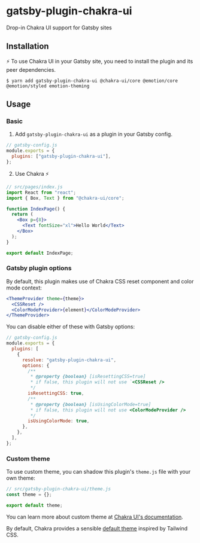 # gatsby-plugin-chakra-ui

Drop-in Chakra UI support for Gatsby sites

## Installation

⚡ To use Chakra UI in your Gatsby site, you need to install the plugin and its
peer dependencies.

```
$ yarn add gatsby-plugin-chakra-ui @chakra-ui/core @emotion/core @emotion/styled emotion-theming
```

## Usage

### Basic

1. Add `gatsby-plugin-chakra-ui` as a plugin in your Gatsby config.

```js
// gatsby-config.js
module.exports = {
  plugins: ["gatsby-plugin-chakra-ui"],
};
```

2. Use Chakra ⚡

```jsx
// src/pages/index.js
import React from "react";
import { Box, Text } from "@chakra-ui/core";

function IndexPage() {
  return (
    <Box p={8}>
      <Text fontSize="xl">Hello World</Text>
    </Box>
  );
}

export default IndexPage;
```

### Gatsby plugin options

By default, this plugin makes use of Chakra CSS reset component and color mode
context:

```jsx
<ThemeProvider theme={theme}>
  <CSSReset />
  <ColorModeProvider>{element}</ColorModeProvider>
</ThemeProvider>
```

You can disable either of these with Gatsby options:

```js
// gatsby-config.js
module.exports = {
  plugins: [
    {
      resolve: "gatsby-plugin-chakra-ui",
      options: {
        /**
         * @property {boolean} [isResettingCSS=true]
         * if false, this plugin will not use `<CSSReset />
         */
        isResettingCSS: true,
        /**
         * @property {boolean} [isUsingColorMode=true]
         * if false, this plugin will not use <ColorModeProvider />
         */
        isUsingColorMode: true,
      },
    },
  ],
};
```

### Custom theme

To use custom theme, you can shadow this plugin's `theme.js` file with your own
theme:

```js
// src/gatsby-plugin-chakra-ui/theme.js
const theme = {};

export default theme;
```

You can learn more about custom theme at
[Chakra UI's documentation](https://chakra-ui.com/theme).

By default, Chakra provides a sensible
[default theme](https://github.com/chakra-ui/chakra-ui/tree/master/packages/chakra-ui/src/theme)
inspired by Tailwind CSS.
